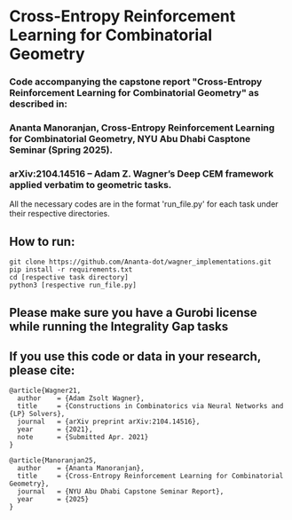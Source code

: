 # Cross-Entropy Reinforcement Learning for Combinatorial Geometry

### Code accompanying the capstone report "Cross-Entropy Reinforcement Learning for Combinatorial Geometry" as described in:

### Ananta Manoranjan, Cross-Entropy Reinforcement Learning for Combinatorial Geometry, NYU Abu Dhabi Casptone Seminar (Spring 2025).
### arXiv:2104.14516 – Adam Z. Wagner’s Deep CEM framework applied verbatim to geometric tasks.




All the necessary codes are in the format 'run_file.py' for each task under their respective directories.

## How to run:
```
git clone https://github.com/Ananta-dot/wagner_implementations.git
pip install -r requirements.txt
cd [respective task directory]
python3 [respective run_file.py]
```

## Please make sure you have a Gurobi license while running the Integrality Gap tasks

## If you use this code or data in your research, please cite:
```
@article{Wagner21,
  author    = {Adam Zsolt Wagner},
  title     = {Constructions in Combinatorics via Neural Networks and {LP} Solvers},
  journal   = {arXiv preprint arXiv:2104.14516},
  year      = {2021},
  note      = {Submitted Apr. 2021}
}

@article{Manoranjan25,
  author    = {Ananta Manoranjan},
  title     = {Cross-Entropy Reinforcement Learning for Combinatorial Geometry},
  journal   = {NYU Abu Dhabi Capstone Seminar Report},
  year      = {2025}
}
```
